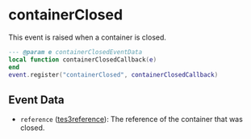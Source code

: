 # containerClosed

This event is raised when a container is closed.

```lua
--- @param e containerClosedEventData
local function containerClosedCallback(e)
end
event.register("containerClosed", containerClosedCallback)
```

## Event Data

* `reference` ([tes3reference](../../types/tes3reference)): The reference of the container that was closed.

